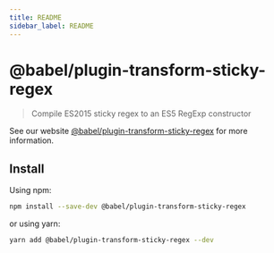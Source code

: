```yaml
---
title: README
sidebar_label: README
---
```

# @babel/plugin-transform-sticky-regex

> Compile ES2015 sticky regex to an ES5 RegExp constructor

See our website [@babel/plugin-transform-sticky-regex](https://babeljs.io/docs/babel-plugin-transform-sticky-regex) for more information.

## Install

Using npm:

```sh
npm install --save-dev @babel/plugin-transform-sticky-regex
```

or using yarn:

```sh
yarn add @babel/plugin-transform-sticky-regex --dev
```

